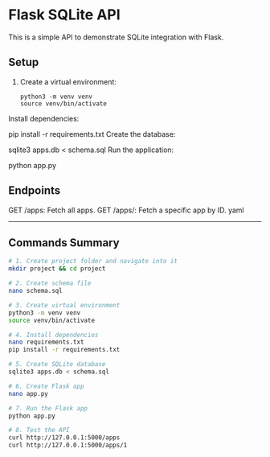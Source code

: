# Flask SQLite API

This is a simple API to demonstrate SQLite integration with Flask.

## Setup

1. Create a virtual environment:
   ```
   python3 -m venv venv
   source venv/bin/activate
Install dependencies:


pip install -r requirements.txt
Create the database:


sqlite3 apps.db < schema.sql
Run the application:


python app.py
## Endpoints
GET /apps: Fetch all apps.
GET /apps/<id>: Fetch a specific app by ID.
yaml


---

## Commands Summary

```bash
# 1. Create project folder and navigate into it
mkdir project && cd project

# 2. Create schema file
nano schema.sql

# 3. Create virtual environment
python3 -m venv venv
source venv/bin/activate

# 4. Install dependencies
nano requirements.txt
pip install -r requirements.txt

# 5. Create SQLite database
sqlite3 apps.db < schema.sql

# 6. Create Flask app
nano app.py

# 7. Run the Flask app
python app.py

# 8. Test the API
curl http://127.0.0.1:5000/apps
curl http://127.0.0.1:5000/apps/1
